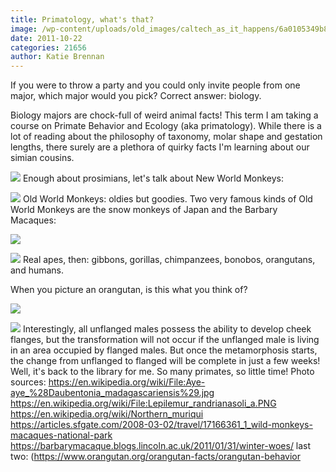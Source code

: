```yaml
---
title: Primatology, what's that?
image: /wp-content/uploads/old_images/caltech_as_it_happens/6a0105349b8251970b0154361aa1ef970c.jpg
date: 2011-10-22
categories: 21656
author: Katie Brennan
---
```


If you were to throw a party and you could only invite people from one major, which major would you pick? Correct answer: biology.

Biology majors are chock-full of weird animal facts! This term I am taking a course on Primate Behavior and Ecology (aka primatology). While there is a lot of reading about the philosophy of taxonomy, molar shape and gestation lengths, there surely are a plethora of quirky facts I'm learning about our simian cousins.


![](/old_images/caltech_as_it_happens/6a0105349b8251970b014e8c3b01a5970d.png)
Enough about prosimians, let's talk about New World Monkeys:


![](/old_images/caltech_as_it_happens/6a0105349b8251970b0154361ac702970c.jpg)
Old World Monkeys: oldies but goodies. Two very famous kinds of Old World Monkeys are the snow monkeys of Japan and the Barbary Macaques:


![](/old_images/caltech_as_it_happens/6a0105349b8251970b015392471a95970b.jpg)


![](/old_images/caltech_as_it_happens/6a0105349b8251970b0154361abdd4970c.jpg)
Real apes, then: gibbons, gorillas, chimpanzees, bonobos, orangutans, and humans.

When you picture an orangutan, is this what you think of?


![](/old_images/caltech_as_it_happens/6a0105349b8251970b0154361acb7e970c.jpg)

![](/old_images/caltech_as_it_happens/6a0105349b8251970b014e8c3b222b970d.jpg)
Interestingly, all unflanged males possess the ability to develop cheek flanges, but the transformation will not occur if the unflanged male is living in an area occupied by flanged males. But once the metamorphosis starts, the change from unflanged to flanged will be complete in just a few weeks!
Well, it's back to the library for me. So many primates, so little time!
Photo sources:
https://en.wikipedia.org/wiki/File:Aye-aye_%28Daubentonia_madagascariensis%29.jpg
https://en.wikipedia.org/wiki/File:Lepilemur_randrianasoli_a.PNG
https://en.wikipedia.org/wiki/Northern_muriqui
https://articles.sfgate.com/2008-03-02/travel/17166361_1_wild-monkeys-macaques-national-park
https://barbarymacaque.blogs.lincoln.ac.uk/2011/01/31/winter-woes/
last two: (https://www.orangutan.org/orangutan-facts/orangutan-behavior
